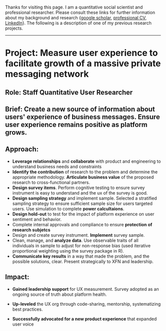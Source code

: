 Thanks for visiting this page. I am a quantitative social scientist and professional researcher. Please consult these links for further information about my background and research {[google scholar](https://scholar.google.com/citations?user=6KLv8dEAAAAJ&hl=en), [professional CV](https://www.dropbox.com/scl/fi/o7xilz8e9tom1mrjhm2eq/Gell-Redman_CV_QuantUXR.pdf?rlkey=4rshpayh370qke5cm07bpxszg&dl=0), [LinkedIn](https://www.linkedin.com/in/micah-gell-redman/)}. The following is a description of one of my previous research projects.

---

# Project: Measure user experience to facilitate growth of a massive private messaging network

## Role: Staff Quantitative User Researcher

## Brief: Create a new source of information about users' experience of business messages. Ensure user experience remains positive as platform grows.

## Approach: 
 - **Leverage relationships** and **collaborate** with product and engineering to understand business needs and constraints
 - **Identify the contribution** of research to the problem and determine the appropriate methodology. **Articulate business value** of the proposed research to cross-functional partners.
 - **Design survey items**. Perform cognitive testing to ensure survey instrument is easy to understand and the ux of the survey is good.
 - **Design sampling strategy** and implement sample. Selected a stratified sampling strategy to ensure sufficient sample size for users targeted users. Use simulation to complete **power calcultaions**.
 - **Design hold-out** to test for the impact of platform experience on user sentiment and behavior.
 - Complete internal approvals and compliance to ensure **protection of research subjetcs**
 - Design and create survey instrument. **Implement** survey sample.
 - Clean, manage, and **analyze data**. Use observable traits of all individuals in sample to adjust for non-response bias (used iterative proportional weighting using the survey package in R).
 - **Communicate key results** in a way that made the problem, and the possible solutions, clear. Present strategically to XFN and leadership.

## Impact: 
 - **Gained leadership support** for UX measurement. Survey adopted as an ongoing source of truth about platform health.

 - **Up-leveled** the UX org through code-sharing, mentorship, systematizing best practices.
 
 - **Successfully advocated for a new product experience** that expanded user voice


